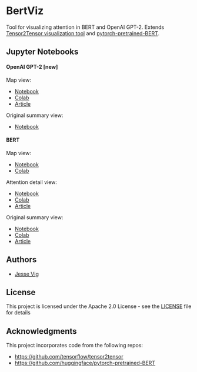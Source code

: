 # BertViz

Tool for visualizing attention in BERT and OpenAI GPT-2. Extends [Tensor2Tensor visualization tool](https://github.com/tensorflow/tensor2tensor/tree/master/tensor2tensor/visualization)  and [pytorch-pretrained-BERT](https://github.com/huggingface/pytorch-pretrained-BERT).

## Jupyter Notebooks

#### OpenAI GPT-2 [new]

Map view:
 * [Notebook](https://github.com/jessevig/bertviz/blob/master/bertviz_map_gpt2.ipynb)
* [Colab](https://colab.research.google.com/drive/1RL5JYIUaVrSsyPDxyn6wBZn6W4JRnNoH)
* [Article](https://towardsdatascience.com/openai-gpt-2-understanding-language-generation-through-visualization-8252f683b2f8
)

Original summary view:
 * [Notebook](https://github.com/jessevig/bertviz/blob/master/bertviz_summary_gpt2.ipynb)


#### BERT

Map view:
 * [Notebook](https://github.com/jessevig/bertviz/blob/master/bertviz_map.ipynb)
* [Colab](https://colab.research.google.com/drive/1OmKa1PHPt5fzGmxstDObn5acUrdvjA_j)

Attention detail view:
* [Notebook](https://github.com/jessevig/bertviz/blob/master/bertviz_detail.ipynb) 
* [Colab](https://colab.research.google.com/drive/1Nlhh2vwlQdKleNMqpmLDBsAwrv_7NnrB)
* [Article](https://towardsdatascience.com/deconstructing-bert-part-2-visualizing-the-inner-workings-of-attention-60a16d86b5c1)

Original summary view:
* [Notebook](https://github.com/jessevig/bertviz/blob/master/bertviz_summary.ipynb)
* [Colab](https://colab.research.google.com/drive/1vlOJ1lhdujVjfH857hvYKIdKPTD9Kid8)
* [Article](https://towardsdatascience.com/deconstructing-bert-distilling-6-patterns-from-100-million-parameters-b49113672f77)

## Authors

* [Jesse Vig](https://github.com/jessevig)

## License

This project is licensed under the Apache 2.0 License - see the [LICENSE](LICENSE) file for details

## Acknowledgments

This project incorporates code from the following repos:
* https://github.com/tensorflow/tensor2tensor
* https://github.com/huggingface/pytorch-pretrained-BERT
